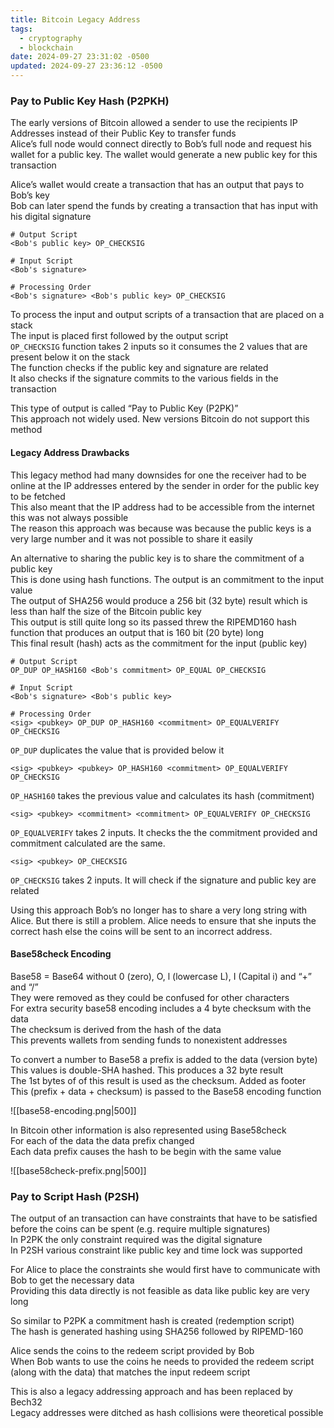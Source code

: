 ```yaml
---
title: Bitcoin Legacy Address
tags:
  - cryptography
  - blockchain
date: 2024-09-27 23:31:02 -0500
updated: 2024-09-27 23:36:12 -0500
---
```


### Pay to Public Key Hash (P2PKH)

The early versions of Bitcoin allowed a sender to use the recipients IP Addresses instead of their Public Key to transfer funds  
Alice’s full node would connect directly to Bob’s full node and request his wallet for a public key. The wallet would generate a new public key for this transaction  

Alice’s wallet would create a transaction that has an output that pays to Bob’s key  
Bob can later spend the funds by creating a transaction that has input with his digital signature

```
# Output Script
<Bob's public key> OP_CHECKSIG

# Input Script
<Bob's signature>

# Processing Order
<Bob's signature> <Bob's public key> OP_CHECKSIG
```

To process the input and output scripts of a transaction that are placed on a stack  
The input is placed first followed by the output script  
`OP_CHECKSIG` function takes 2 inputs so it consumes the 2 values that are present below it on the stack  
The function checks if the public key and signature are related  
It also checks if the signature commits to the various fields in the transaction

This type of output is called “Pay to Public Key (P2PK)”  
This approach not widely used. New versions Bitcoin do not support this method  

#### Legacy Address Drawbacks

This legacy method had many downsides for one the receiver had to be online at the IP addresses entered by the sender in order for the public key to be fetched  
This also meant that the IP address had to be accessible from the internet this was not always possible  
The reason this approach was because was because the public keys is a very large number and it was not possible to share it easily

An alternative to sharing the public key is to share the commitment of a public key  
This is done using hash functions. The output is an commitment to the input value  
The output of SHA256 would produce a 256 bit (32 byte) result which is less than half the size of the Bitcoin public key  
This output is still quite long so its passed threw the RIPEMD160 hash function that produces an output that is 160 bit (20 byte) long  
This final result (hash) acts as the commitment for the input (public key)  

```
# Output Script
OP_DUP OP_HASH160 <Bob's commitment> OP_EQUAL OP_CHECKSIG

# Input Script
<Bob's signature> <Bob's public key>

# Processing Order
<sig> <pubkey> OP_DUP OP_HASH160 <commitment> OP_EQUALVERIFY OP_CHECKSIG
```

`OP_DUP` duplicates the value that is provided below it

```
<sig> <pubkey> <pubkey> OP_HASH160 <commitment> OP_EQUALVERIFY OP_CHECKSIG
```

`OP_HASH160` takes the previous value and calculates its hash (commitment)

```
<sig> <pubkey> <commitment> <commitment> OP_EQUALVERIFY OP_CHECKSIG
```

`OP_EQUALVERIFY` takes 2 inputs. It checks the the commitment provided and commitment calculated are the same.

```
<sig> <pubkey> OP_CHECKSIG
```

`OP_CHECKSIG` takes 2 inputs. It will check if the signature and public key are related

Using this approach Bob’s no longer has to share a very long string with Alice. But there is still a problem. Alice needs to ensure that she inputs the correct hash else the coins will be sent to an incorrect address.

#### Base58check Encoding

Base58 = Base64 without 0 (zero), O, l (lowercase L), I (Capital i) and “+” and “/”  
They were removed as they could be confused for other characters  
For extra security base58 encoding includes a 4 byte checksum with the data  
The checksum is derived from the hash of the data  
This prevents wallets from sending funds to nonexistent addresses

To convert a number to Base58 a prefix is added to the data (version byte)  
This values is double-SHA hashed. This produces a 32 byte result  
The 1st  bytes of of this result is used as the checksum. Added as footer  
This (prefix + data + checksum) is passed to the Base58 encoding function  

![[base58-encoding.png|500]]


In Bitcoin other information is also represented using Base58check  
For each of the data the data prefix changed  
Each data prefix causes the hash to be begin with the same value

![[base58check-prefix.png|500]]

### Pay to Script Hash (P2SH)

The output of an transaction can have constraints that have to be satisfied before the coins can be spent (e.g. require multiple signatures)  
In P2PK the only constraint required was the digital signature  
In P2SH various constraint like public key and time lock was supported  

For Alice to place the constraints she would first have to communicate with Bob to get the necessary data  
Providing this data directly is not feasible as data like public key are very long  

So similar to P2PK a commitment hash is created (redemption script)  
The hash is generated hashing using SHA256 followed by RIPEMD-160

Alice sends the coins to the redeem script provided by Bob  
When Bob wants to use the coins he needs to provided the redeem script (along with the data) that matches the input redeem script

This is also a legacy addressing approach and has been replaced by Bech32  
Legacy addresses were ditched as hash collisions were theoretical possible
